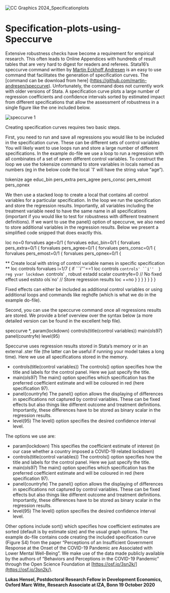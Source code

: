 ![CC Graphics 2024_Specificationplots](https://github.com/csae-coders-corner/Specification-plots-using-Speccurve/assets/148211163/3d71e8f1-c56f-4808-ba0d-10f8a0b147be)

# Specification-plots-using-Speccurve
Extensive robustness checks have become a requirement for empirical research. This often leads to Online Appendices with hundreds of result tables that are very hard to digest for readers and referees. Stata16’s speccurve command written by [Martin Eckhoff Andresen](https://sites.google.com/site/martineckhoffandresen/home) is an easy to use command that facilitates the generation of specification curves. The [command can be download from here] (https://github.com/martin-andresen/speccurve). Unfortunately, the command does not currently work with older versions of Stata. A specification curve plots a large number of regression coefficients and confidence intervals sorted by estimated impact from different specifications that allow the assessment of robustness in a single figure like the one included below.

![speccurve 1](https://github.com/csae-coders-corner/Specification-plots-using-Speccurve/assets/148211163/6d6a88cb-70b6-4dfb-a7e9-923262d79ad1)


Creating specification curves requires two basic steps. 

First, you need to run and save all regressions you would like to be included in the specification curve. These can be different sets of control variables You will likely want to use loops run and store a large number of different specifications. In the example do-file we use a loop to run a regression with all combinates of a set of seven different control variables. To construct the loop we use the tokensize command to store variables in locals named as numbers (eg in the below code the local `1' will have the string value “age”).

tokenize age educ_bin pers_extra pers_agree pers_consc pers_emost pers_opnex

We then use a stacked loop to create a local that contains all control variables for a particular specification. In the loop we run the specification and store the regression results. Importantly, all variables including the treatment variable need to have the same name in all specifications (important if you would like to test for robustness with different treatment definitions). If we want to use the panel() option of speccurve, we also need to store additional variables in the regression results.  Below we present a simplified code snipped that does exactly this. 

loc no=0
forvalues age=0/1 {
	forvalues educ_bin=0/1 {
		forvalues pers_extra=0/1 {
			forvalues pers_agree=0/1 {
				forvalues pers_consc=0/1 {
					forvalues pers_emost=0/1 {
						forvalues pers_opnex=0/1 {
									
** Create local with string of control variable names in specific specification **
loc controls
forvalues i=1/7 {
if ```i'''==1 loc controls `controls' ``i'' 
}
reg yvar lockdown `controls' , robust
estadd scalar countryfe=0 // No fixed effect used
eststo ols`no' // Store regression results
loc ++no
} } } } } } }

Fixed effects can either be included as additional control variables or using additional loops and commands like reghdfe (which is what we do in the example do-file). 

Second, you can use the speccurve command once all regressions results are stored. We provide a brief overview over the syntax below (a more detailed version can be found in the excellent help file).

speccurve *, param(lockdown) controls(title(control variables)) main(ols97) panel(countryfe) 
level(95)

Speccurve uses regression results stored in Stata’s memory or in an external .ster file (the latter can be useful if running your model takes a long time). Here we use all specifications stored in the memory. 


-	controls(title(control variables))
The controls() option specifies how the title and labels for the control panel. Here we just specify the title.
-	main(ols97)
The main() option specifies which specification has the preferred coefficient estimate and will be coloured in red (here specification 97).
-	panel(countryfe)
The panel() option allows the displaying of differences in specifications not captured by control variables. These can be fixed effects but also things like different outcome and treatment definitions. Importantly, these differences have to be stored as binary scalar in the regression results.
-	level(95)
The level() option specifies the desired confidence interval level.

The options we use are:

- param(lockdown)
This specifies the coefficient estimate of interest (in our case whether a country imposed a COVID-19 related lockdown)
-	controls(title(control variables))
The controls() option specifies how the title and labels for the control panel. Here we just specify the title.
-	main(ols97)
The main() option specifies which specification has the preferred coefficient estimate and will be coloured in red (here specification 97).
-	panel(countryfe)
The panel() option allows the displaying of differences in specifications not captured by control variables. These can be fixed effects but also things like different outcome and treatment definitions. Importantly, these differences have to be stored as binary scalar in the regression results.
-	level(95)
The level() option specifies the desired confidence interval level.

Other options include sort() which specifies how coefficient estimates are sorted (default is by estimate size) and the usual graph options.
The example do-file contains code creating the included specification curve (Figure S4) from the paper “Perceptions of an Insufficient Government Response at the Onset of the COVID-19 Pandemic are Associated with Lower Mental Well-Being”. We make use of the data made publicly available by the authors of “Behaviors and Perceptions in the COVID-19 Pandemic” through the Open Science Foundation at [https://osf.io/3sn2k/](https://osf.io/3sn2k/). 

**Lukas Hensel, Postdoctoral Research Fellow in Development Economics, Oxford
Marc Witte, Research Associate at IZA, Bonn
19 October 2020**
